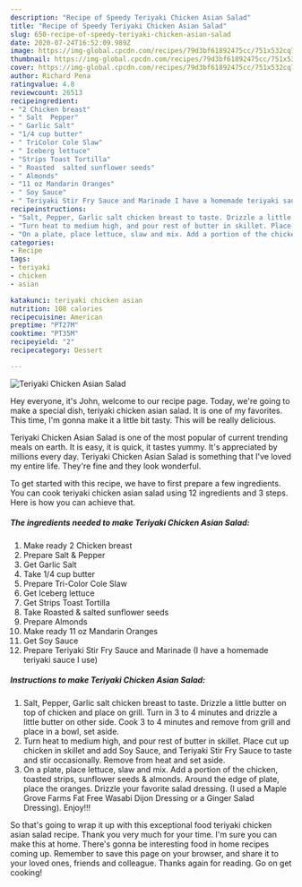 ```yaml
---
description: "Recipe of Speedy Teriyaki Chicken Asian Salad"
title: "Recipe of Speedy Teriyaki Chicken Asian Salad"
slug: 650-recipe-of-speedy-teriyaki-chicken-asian-salad
date: 2020-07-24T16:52:09.989Z
image: https://img-global.cpcdn.com/recipes/79d3bf61892475cc/751x532cq70/teriyaki-chicken-asian-salad-recipe-main-photo.jpg
thumbnail: https://img-global.cpcdn.com/recipes/79d3bf61892475cc/751x532cq70/teriyaki-chicken-asian-salad-recipe-main-photo.jpg
cover: https://img-global.cpcdn.com/recipes/79d3bf61892475cc/751x532cq70/teriyaki-chicken-asian-salad-recipe-main-photo.jpg
author: Richard Pena
ratingvalue: 4.8
reviewcount: 26513
recipeingredient:
- "2 Chicken breast"
- " Salt  Pepper"
- " Garlic Salt"
- "1/4 cup butter"
- " TriColor Cole Slaw"
- " Iceberg lettuce"
- "Strips Toast Tortilla"
- " Roasted  salted sunflower seeds"
- " Almonds"
- "11 oz Mandarin Oranges"
- " Soy Sauce"
- " Teriyaki Stir Fry Sauce and Marinade I have a homemade teriyaki sauce I use"
recipeinstructions:
- "Salt, Pepper, Garlic salt chicken breast to taste. Drizzle a little butter on top of chicken and place on grill. Turn in 3 to 4 minutes and drizzle a little butter on other side. Cook 3 to 4 minutes and remove from grill and place in a bowl, set aside."
- "Turn heat to medium high, and pour rest of butter in skillet. Place cut up chicken in skillet and add Soy Sauce, and Teriyaki Stir Fry Sauce to taste and stir occasionally. Remove from heat and set aside."
- "On a plate, place lettuce, slaw and mix. Add a portion of the chicken, toasted strips, sunflower seeds &amp; almonds. Around the edge of plate, place the oranges. Drizzle your favorite salad dressing. (I used a Maple Grove Farms Fat Free Wasabi Dijon Dressing or a Ginger Salad Dressing). Enjoy!!!"
categories:
- Recipe
tags:
- teriyaki
- chicken
- asian

katakunci: teriyaki chicken asian 
nutrition: 108 calories
recipecuisine: American
preptime: "PT27M"
cooktime: "PT35M"
recipeyield: "2"
recipecategory: Dessert

---
```



![Teriyaki Chicken Asian Salad](https://img-global.cpcdn.com/recipes/79d3bf61892475cc/751x532cq70/teriyaki-chicken-asian-salad-recipe-main-photo.jpg)

Hey everyone, it's John, welcome to our recipe page. Today, we're going to make a special dish, teriyaki chicken asian salad. It is one of my favorites. This time, I'm gonna make it a little bit tasty. This will be really delicious.

Teriyaki Chicken Asian Salad is one of the most popular of current trending meals on earth. It is easy, it is quick, it tastes yummy. It's appreciated by millions every day. Teriyaki Chicken Asian Salad is something that I've loved my entire life. They're fine and they look wonderful.




To get started with this recipe, we have to first prepare a few ingredients. You can cook teriyaki chicken asian salad using 12 ingredients and 3 steps. Here is how you can achieve that.

<!--inarticleads1-->

##### The ingredients needed to make Teriyaki Chicken Asian Salad:

1. Make ready 2 Chicken breast
1. Prepare  Salt &amp; Pepper
1. Get  Garlic Salt
1. Take 1/4 cup butter
1. Prepare  Tri-Color Cole Slaw
1. Get  Iceberg lettuce
1. Get Strips Toast Tortilla
1. Take  Roasted &amp; salted sunflower seeds
1. Prepare  Almonds
1. Make ready 11 oz Mandarin Oranges
1. Get  Soy Sauce
1. Prepare  Teriyaki Stir Fry Sauce and Marinade (I have a homemade teriyaki sauce I use)




<!--inarticleads2-->

##### Instructions to make Teriyaki Chicken Asian Salad:

1. Salt, Pepper, Garlic salt chicken breast to taste. Drizzle a little butter on top of chicken and place on grill. Turn in 3 to 4 minutes and drizzle a little butter on other side. Cook 3 to 4 minutes and remove from grill and place in a bowl, set aside.
1. Turn heat to medium high, and pour rest of butter in skillet. Place cut up chicken in skillet and add Soy Sauce, and Teriyaki Stir Fry Sauce to taste and stir occasionally. Remove from heat and set aside.
1. On a plate, place lettuce, slaw and mix. Add a portion of the chicken, toasted strips, sunflower seeds &amp; almonds. Around the edge of plate, place the oranges. Drizzle your favorite salad dressing. (I used a Maple Grove Farms Fat Free Wasabi Dijon Dressing or a Ginger Salad Dressing). Enjoy!!!




So that's going to wrap it up with this exceptional food teriyaki chicken asian salad recipe. Thank you very much for your time. I'm sure you can make this at home. There's gonna be interesting food in home recipes coming up. Remember to save this page on your browser, and share it to your loved ones, friends and colleague. Thanks again for reading. Go on get cooking!

